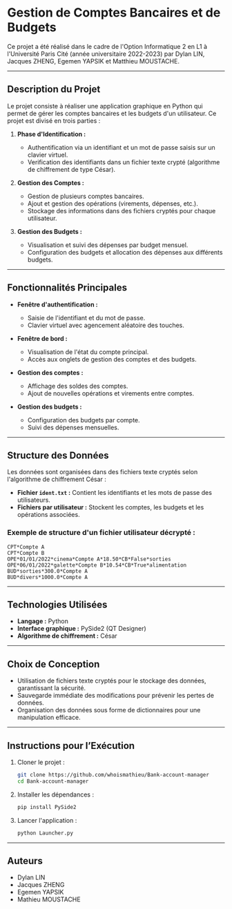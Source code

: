 # Gestion de Comptes Bancaires et de Budgets

Ce projet a été réalisé dans le cadre de l'Option Informatique 2 en L1 à l'Université Paris Cité (année universitaire 2022-2023) par Dylan LIN, Jacques ZHENG, Egemen YAPSIK et Matthieu MOUSTACHE.

---

## Description du Projet

Le projet consiste à réaliser une application graphique en Python qui permet de gérer les comptes bancaires et les budgets d'un utilisateur. Ce projet est divisé en trois parties :

1. **Phase d'Identification :**
   - Authentification via un identifiant et un mot de passe saisis sur un clavier virtuel.
   - Verification des identifiants dans un fichier texte crypté (algorithme de chiffrement de type César).

2. **Gestion des Comptes :**
   - Gestion de plusieurs comptes bancaires.
   - Ajout et gestion des opérations (virements, dépenses, etc.).
   - Stockage des informations dans des fichiers cryptés pour chaque utilisateur.

3. **Gestion des Budgets :**
   - Visualisation et suivi des dépenses par budget mensuel.
   - Configuration des budgets et allocation des dépenses aux différents budgets.

---

## Fonctionnalités Principales

- **Fenêtre d'authentification :**
  - Saisie de l'identifiant et du mot de passe.
  - Clavier virtuel avec agencement aléatoire des touches.

- **Fenêtre de bord :**
  - Visualisation de l'état du compte principal.
  - Accès aux onglets de gestion des comptes et des budgets.

- **Gestion des comptes :**
  - Affichage des soldes des comptes.
  - Ajout de nouvelles opérations et virements entre comptes.

- **Gestion des budgets :**
  - Configuration des budgets par compte.
  - Suivi des dépenses mensuelles.

---

## Structure des Données

Les données sont organisées dans des fichiers texte cryptés selon l'algorithme de chiffrement César :

- **Fichier `ident.txt` :** Contient les identifiants et les mots de passe des utilisateurs.
- **Fichiers par utilisateur :** Stockent les comptes, les budgets et les opérations associées.

### Exemple de structure d'un fichier utilisateur décrypté :
```
CPT*Compte A
CPT*Compte B
OPE*01/01/2022*cinema*Compte A*18.50*CB*False*sorties
OPE*06/01/2022*galette*Compte B*10.54*CB*True*alimentation
BUD*sorties*300.0*Compte A
BUD*divers*1000.0*Compte A
```

---

## Technologies Utilisées

- **Langage :** Python
- **Interface graphique :** PySide2 (QT Designer)
- **Algorithme de chiffrement :** César

---

## Choix de Conception

- Utilisation de fichiers texte cryptés pour le stockage des données, garantissant la sécurité.
- Sauvegarde immédiate des modifications pour prévenir les pertes de données.
- Organisation des données sous forme de dictionnaires pour une manipulation efficace.

---

## Instructions pour l’Exécution

1. Cloner le projet :
   ```bash
   git clone https://github.com/whoismathieu/Bank-account-manager
   cd Bank-account-manager
   ```

2. Installer les dépendances :
   ```bash
   pip install PySide2
   ```

3. Lancer l'application :
   ```bash
   python Launcher.py
   ```

---

## Auteurs

- Dylan LIN
- Jacques ZHENG
- Egemen YAPSIK
- Mathieu MOUSTACHE
